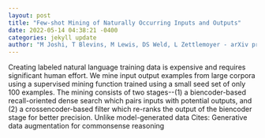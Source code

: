 ```yaml
--- 
layout: post 
title: "Few-shot Mining of Naturally Occurring Inputs and Outputs" 
date: 2022-05-14 04:38:21 -0400 
categories: jekyll update 
author: "M Joshi, T Blevins, M Lewis, DS Weld, L Zettlemoyer - arXiv preprint arXiv , 2022" 
--- 
```

Creating labeled natural language training data is expensive and requires significant human effort. We mine input output examples from large corpora using a supervised mining function trained using a small seed set of only 100 examples. The mining consists of two stages--(1) a biencoder-based recall-oriented dense search which pairs inputs with potential outputs, and (2) a crossencoder-based filter which re-ranks the output of the biencoder stage for better precision. Unlike model-generated data Cites: Generative data augmentation for commonsense reasoning